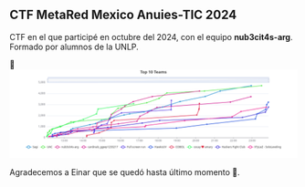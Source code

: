 ## CTF MetaRed Mexico Anuies-TIC 2024

CTF en el que participé en octubre del 2024, con el equipo **nub3cit4s-arg**. Formado por alumnos de la UNLP.

🥉
![top10](https://github.com/distro-hopper/CTF/blob/main/CTF%20MetaRed%20Mexico%20Anuies-TIC%202024/.media/Top%2010%20Teams.png?raw=true)

Agradecemos a Einar que se quedó hasta último momento 👋.
